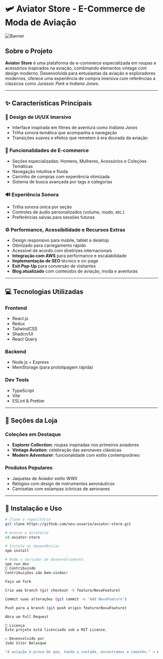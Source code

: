 # 🛩️ Aviator Store - E-Commerce de Moda de Aviação

![Banner](https://github.com/seu-usuario/aviator-store/blob/main/23_SNF_Sat325_Junkers_1110F.jpg)

## Sobre o Projeto

**Aviator Store** é uma plataforma de e-commerce especializada em roupas e acessórios inspirados na aviação, combinando elementos vintage com design moderno. Desenvolvida para entusiastas da aviação e exploradores modernos, oferece uma experiência de compra imersiva com referências a clássicos como *Jurassic Park* e *Indiana Jones*.

---

## ✨ Características Principais

### 🎨 Design de UI/UX Imersivo
- Interface inspirada em filmes de aventura como *Indiana Jones*
- Trilha sonora temática que acompanha a navegação
- Transições suaves e efeitos que remetem à era dourada da aviação

### 🛒 Funcionalidades de E-commerce
- Seções especializadas: Homens, Mulheres, Acessórios e Coleções Temáticas
- Navegação intuitiva e fluida
- Carrinho de compras com experiência otimizada
- Sistema de busca avançada por tags e categorias

### 🔊 Experiência Sonora
- Trilha sonora única por seção
- Controles de áudio personalizados (volume, mudo, etc.)
- Preferências salvas para sessões futuras

### ⚙️ Performance, Acessibilidade e Recursos Extras
- Design responsivo para mobile, tablet e desktop
- Otimizado para carregamento rápido
- Acessível de acordo com diretrizes internacionais
- **Integração com AWS** para performance e escalabilidade
- **Implementação de SEO** técnico e on-page
- **Exit Pop-Up** para conversão de visitantes
- **Blog atualizado** com conteúdos de aviação, moda e aventuras

---

## 💻 Tecnologias Utilizadas

### Frontend
- React.js
- Redux
- TailwindCSS
- Shadcn/UI
- React Query

### Backend
- Node.js + Express
- MemStorage (para prototipagem rápida)

### Dev Tools
- TypeScript
- Vite
- ESLint & Prettier

---

## 🧭 Seções da Loja

### Coleções em Destaque
- **Explorer Collection**: roupas inspiradas nos primeiros aviadores
- **Vintage Aviation**: celebração das aeronaves clássicas
- **Modern Adventurer**: funcionalidade com estilo contemporâneo

### Produtos Populares
- Jaquetas de Aviador estilo WWII
- Relógios com design de instrumentos aeronáuticos
- Camisetas com estampas icônicas de aeronaves

---

## 🚀 Instalação e Uso

```bash
# Clone o repositório
git clone https://github.com/seu-usuario/aviator-store.git

# Acesse o diretório
cd aviator-store

# Instale as dependências
npm install

# Rode o servidor de desenvolvimento
npm run dev
🤝 Contribuindo
Contribuições são bem-vindas!

Faça um fork

Crie uma branch (git checkout -b feature/NovaFeature)

Commit suas alterações (git commit -m 'Add NovaFeature')

Push para a branch (git push origin feature/NovaFeature)

Abra um Pull Request

📜 Licença
Este projeto está licenciado sob a MIT License.

✍️ Desenvolvido por
João Vitor Belasque

"A aviação é prova de que, tendo a vontade, encontramos o caminho." – Amelia Earhart
